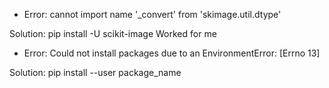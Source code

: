 - Error: cannot import name '_convert' from 'skimage.util.dtype' 

Solution: pip install -U scikit-image Worked for me

- Error: Could not install packages due to an EnvironmentError: [Errno 13] 

Solution: pip install --user package_name
